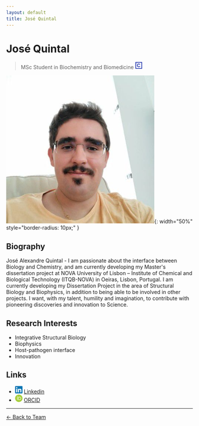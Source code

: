 ```yaml
---
layout: default
title: José Quintal
---
```


# José Quintal

> MSc Student in Biochemistry and Biomedicine [<img src="/assets/images/icons/ciencias_icon.png" alt="fcul" width="20" height="20">](https://mbb.edu.ciencias.ulisboa.pt/index.html#content4-3)

![José Quintal](/assets/images/team/jose.jpg){: width="50%" style="border-radius: 10px;" }

## Biography
José Alexandre Quintal - I am passionate about the interface between Biology and Chemistry, and am currently developing my Master's dissertation project at NOVA University of Lisbon – Institute of Chemical and Biological Technology (ITQB-NOVA) in Oeiras, Lisbon, Portugal. I am currently developing my Dissertation Project in the area of Structural Biology and Biophysics, in addition to being able to be involved in other projects. I want, with my talent, humility and imagination, to contribute with pioneering discoveries and innovation to Science. 

## Research Interests

- Integrative Structural Biology
- Biophysics
- Host-pathogen interface
- Innovation

## Links
- <img src="/assets/images/icons/linkedin_icon.png" alt="linkedin" width="20" height="20"> [Linkedin](https://www.linkedin.com/in/josé-alexandre-quintal-193b95243)
- <img src="/assets/images/icons/orcid_icon.png" alt="orcid" width="20" height="20"> [ORCID](https://orcid.org/0009-0005-0820-4176)


---

[← Back to Team](/pages/team.html)
